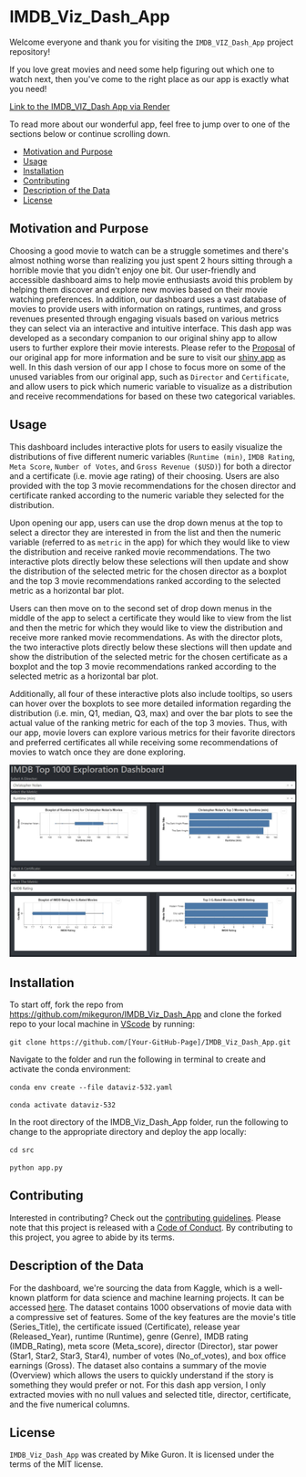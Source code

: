 # IMDB_Viz_Dash_App

Welcome everyone and thank you for visiting the `IMDB_VIZ_Dash_App` project repository!

If you love great movies and need some help figuring out which one to watch next, then you've come to the right place as our app is exactly what you need!

[Link to the IMDB_VIZ_Dash App via Render](https://imdb-viz-dash-app.onrender.com)

To read more about our wonderful app, feel free to jump over to one of the sections below or continue scrolling down.

- [Motivation and Purpose](#motivation-and-purpose)
- [Usage](#usage)
- [Installation](#installation)
- [Contributing](#contributing)
- [Description of the Data](#description-of-the-data)
- [License](#license)

## Motivation and Purpose

Choosing a good movie to watch can be a struggle sometimes and there's almost nothing worse than realizing you just spent 2 hours sitting through a horrible movie that you didn't enjoy one bit. Our user-friendly and accessible dashboard aims to help movie enthusiasts avoid this problem by helping them discover and explore new movies based on their movie watching preferences. In addition, our dashboard uses a vast database of movies to provide users with information on ratings, runtimes, and gross revenues presented through engaging visuals based on various metrics they can select via an interactive and intuitive interface.  This dash app was developed as a secondary companion to our original shiny app to allow users to further explore their movie interests.  Please refer to the [Proposal](https://github.com/UBC-MDS/IMDB_Viz_R/blob/main/reports/proposal.md) of our original app for more information and be sure to visit our [shiny app](https://arjunrk.shinyapps.io/IMDB_Viz_R/) as well.  In this dash version of our app I chose to focus more on some of the unused variables from our original app, such as `Director` and `Certificate`, and allow users to pick which numeric variable to visualize as a distribution and receive recommendations for based on these two categorical variables.

## Usage

This dashboard includes interactive plots for users to easily visualize the distributions of five different numeric variables (`Runtime (min)`, `IMDB Rating`, `Meta Score`, `Number of Votes`, and `Gross Revenue ($USD)`) for both a director and a certificate (i.e. movie age rating) of their choosing.  Users are also provided with the top 3 movie recommendations for the chosen director and certificate ranked according to the numeric variable they selected for the distribution.

Upon opening our app, users can use the drop down menus at the top to select a director they are interested in from the list and then the numeric variable (referred to as `metric` in the app) for which they would like to view the distribution and receive ranked movie recommendations.  The two interactive plots directly below these selections will then update and show the distribution of the selected metric for the chosen director as a boxplot and the top 3 movie recommendations ranked according to the selected metric as a horizontal bar plot.  

Users can then move on to the second set of drop down menus in the middle of the app to select a certificate they would like to view from the list and then the metric for which they would like to view the distribution and receive more ranked movie recommendations.  As with the director plots, the two interactive plots directly below these slections will then update and show the distribution of the selected metric for the chosen certificate as a boxplot and the top 3 movie recommendations ranked according to the selected metric as a horizontal bar plot.  

Additionally, all four of these interactive plots also include tooltips, so users can hover over the boxplots to see more detailed information regarding the distribution (i.e. min, Q1, median, Q3, max) and over the bar plots to see the actual value of the ranking metric for each of the top 3 movies.  Thus, with our app, movie lovers can explore various metrics for their favorite directors and preferred certificates all while receiving some recommendations of movies to watch once they are done exploring.

<img src="images/App_Image.JPG"/>

## Installation

To start off, fork the repo from <https://github.com/mikeguron/IMDB_Viz_Dash_App> and clone the forked repo to your local machine in [VScode](https://code.visualstudio.com/download) by running:

`git clone https://github.com/[Your-GitHub-Page]/IMDB_Viz_Dash_App.git`

Navigate to the folder and run the following in terminal to create and activate the conda environment:

`conda env create --file dataviz-532.yaml`

`conda activate dataviz-532`

In the root directory of the IMDB_Viz_Dash_App folder, run the following to change to the appropriate directory and deploy the app locally:

`cd src`

`python app.py`

## Contributing

Interested in contributing? Check out the [contributing guidelines](https://github.com/mikeguron/IMDB_Viz_Dash_App/blob/main/CONTRIBUTING.md). Please note that this project is released with a [Code of Conduct](https://github.com/mikeguron/IMDB_Viz_Dash_App/blob/main/CODE_OF_CONDUCT.md). By contributing to this project, you agree to abide by its terms.

## Description of the Data

For the dashboard, we're sourcing the data from Kaggle, which is a well-known platform for data science and machine learning projects. It can be accessed [here](https://www.kaggle.com/datasets/harshitshankhdhar/imdb-dataset-of-top-1000-movies-and-tv-shows). The dataset contains 1000 observations of movie data with a compressive set of features. Some of the key features are the movie's title (Series_Title), the certificate issued (Certificate), release year (Released_Year), runtime (Runtime), genre (Genre), IMDB rating (IMDB_Rating), meta score (Meta_score), director (Director), star power (Star1, Star2, Star3, Star4), number of votes (No_of_votes), and box office earnings (Gross). The dataset also contains a summary of the movie (Overview) which allows the users to quickly understand if the story is something they would prefer or not. For this dash app version, I only extracted movies with no null values and selected title, director, certificate, and the five numerical columns.

## License

`IMDB_Viz_Dash_App` was created by Mike Guron. It is licensed under the terms of the MIT license.